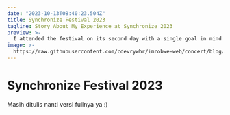 ```yaml
---
date: "2023-10-13T08:40:23.504Z"
title: Synchronize Festival 2023
tagline: Story About My Experience at Synchronize 2023
preview: >-
  I attended the festival on its second day with a single goal in mind - to witness the enchanting performance of 'Tigapagi,' a folk music group that held a special place in my heart. Little did I know that the day would unfold with a myriad of exciting acts, including the adventure-filled concert by Sherina, a soul-stirring Tribute to God Bless, and numerous other remarkable performances that left an indelible mark on my festival experience.
image: >-
  https://raw.githubusercontent.com/cdevrywhr/imrobwe-web/concert/blog/sync23/tigapagi.jpg
---
```


# Synchronize Festival 2023

Masih ditulis nanti versi fullnya ya :)
